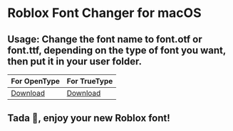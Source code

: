 # Roblox Font Changer for macOS
## Usage: Change the font name to font.otf or font.ttf, depending on the type of font you want, then put it in your user folder.
| For OpenType | For TrueType |
|--------------|--------------|
|[Download](https://github.com/ksajolaer/macos-rblx-font-changer/raw/refs/heads/main/Roblox%20Font%20Changer%20OpenType.app.zip)|[Download](https://github.com/ksajolaer/macos-rblx-font-changer/raw/refs/heads/main/Roblox%20Font%20Changer%20TrueType.app.zip)|
## Tada 🎉, enjoy your new Roblox font!

